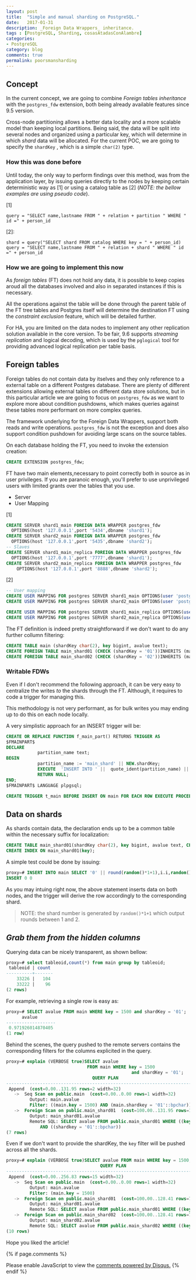 ```yaml
---
layout: post
title:  "Simple and manual sharding on PostgreSQL."
date:   2017-01-31
description: _Foreign Data Wrappers_ inheritance.
tags : [PostgreSQL, Sharding, cosasAtadasConAlambre]
categories:
- PostgreSQL
category: blog
comments: true
permalink: poorsmansharding
---
```



## Concept

In the current concept, we are going to combine _Foreign tables inheritance_ with
the `postgres_fdw` extension, both being already available features since 9.5 version.

Cross-node partitioning allows a better data locality and a more scalable model
than keeping local partitions. Being said, the data will be split into several
nodes and organized using a particular key, which will determine in which _shard_
data will be allocated. For the current POC, we are going to specify the `shardKey`
, which is a simple `char(2)` type.

### How this was done before

Until today, the only way to perform findings over this method, was from the application
layer, by issuing queries directly to the nodes by keeping certain deterministic way
as [1] or using a catalog table as [2] (_NOTE: the bellow examples are using pseudo code_).

[1]

```
query = "SELECT name,lastname FROM " + relation + partition " WHERE " id =" + person_id
```

[2]:

```
shard = query("SELECT shard FROM catalog WHERE key = " + person_id)
query = "SELECT name,lastname FROM " + relation + shard " WHERE " id =" + person_id
```

### How we are going to implement this now

As _foreign tables_ (FT) does not hold any data, it is possible to keep copies
aroud all the databases involved and also in separated instances if this is
necessary.

All the operations against the table will be done through the parent table of
the FT tree tables and Postgres itself will determine the destination FT using
the _constraint exclusion_ feature, which will be detailed further.

For HA, you are limited on the data nodes to implement any other replication
solution available in the core version. To be fair, 9.6 supports _streaming replication_
and logical decoding, which is used by the `pglogical` tool for providing advanced
logical replication per table basis.

## Foreign tables

Foreign tables do not contain data by itselves and they only reference to a external
table  on a different Postgres database. There are plenty of different extensions
allowing external tables on different data store solutions, but in this particular
article we are going to focus on `postgres_fdw` as we want to explore more about
condition pushdowns, which makes queries against these tables more performant
on more complex queries.

The framework underlying for the Foreign Data Wrappers, support both reads and
write operations. `postgres_fdw` is not the exception and does also support condition
pushdown for avoiding large scans on the source tables.

On each database holding the FT, you need to invoke the extension creation:

```sql
CREATE EXTENSION postgres_fdw;
```

FT have two main elements,necessary to point correctly both in source as in user
privileges. If you are paranoic enough, you'll prefer to use unprivileged users
with limited grants over the tables that you use.

- Server
- User Mapping

[1]

```sql
CREATE SERVER shard1_main FOREIGN DATA WRAPPER postgres_fdw
  OPTIONS(host '127.0.0.1',port '5434',dbname 'shard1');
CREATE SERVER shard2_main FOREIGN DATA WRAPPER postgres_fdw
  OPTIONS(host '127.0.0.1',port '5435',dbname 'shard2');
-- Slaves
CREATE SERVER shard1_main_replica FOREIGN DATA WRAPPER postgres_fdw
  OPTIONS(host '127.0.0.1',port '7777',dbname 'shard1');
CREATE SERVER shard2_main_replica FOREIGN DATA WRAPPER postgres_fdw
    OPTIONS(host '127.0.0.1',port '8888',dbname 'shard2');
```

[2]

```sql
-- User mapping
CREATE USER MAPPING FOR postgres SERVER shard1_main OPTIONS(user 'postgres');
CREATE USER MAPPING FOR postgres SERVER shard2_main OPTIONS(user 'postgres');

CREATE USER MAPPING FOR postgres SERVER shard1_main_replica OPTIONS(user 'postgres');
CREATE USER MAPPING FOR postgres SERVER shard2_main_replica OPTIONS(user 'postgres');
```

The FT definition is indeed pretty straightforward if we don't want to do any further
collumn filtering:

```sql
CREATE TABLE main (shardKey char(2), key bigint, avalue text);
CREATE FOREIGN TABLE main_shard01 (CHECK (shardKey = '01'))INHERITS (main) SERVER shard1_main;
CREATE FOREIGN TABLE main_shard02 (CHECK (shardKey = '02'))INHERITS (main) SERVER shard2_main;
```


### Writable FDWs

Even if I don't recommend the following approach, it can be very easy to centralize
the writes _to_ the shards through the FT. Although, it requires to code a trigger
for managing this.

This methodology is not very performant, as for bulk writes you may ending up to
do this on each node locally.

A very simplistic approach for an INSERT trigger will be:

```sql
CREATE OR REPLACE FUNCTION f_main_part() RETURNS TRIGGER AS
$FMAINPART$
DECLARE
            partition_name text;
BEGIN
            partition_name := 'main_shard' || NEW.shardKey;
            EXECUTE  'INSERT INTO ' ||  quote_ident(partition_name) ||  ' SELECT ($1).*' USING NEW ;
            RETURN NULL;
END;
$FMAINPART$ LANGUAGE plpgsql;

CREATE TRIGGER t_main BEFORE INSERT ON main FOR EACH ROW EXECUTE PROCEDURE f_main_part();
```


## Data on shards

As shards contain data, the declaration ends up to be a  common table within
the necessary suffix for localization:

```sql
CREATE TABLE main_shard01(shardKey char(2), key bigint, avalue text, CHECK(shardKey='01'));
CREATE INDEX ON main_shard01(key);
```

A simple test could be done by issuing:

```sql
proxy=# INSERT INTO main SELECT '0' || round(random()*1+1),i.i,random()::text FROM generate_series(1,20000) i(i) ;
INSERT 0 0
```

As you may intuing right now, the above statement inserts data on both nodes,
and the trigger will derive the row accordingly to the corresponding shard.


> NOTE: the shard number is generated by `random()*1+1` which output rounds between
> 1 and 2.

## _Grab them from the hidden columns_

Querying data can be nicely transparent, as shown bellow:

```sql
proxy=# select tableoid,count(*) from main group by tableoid;
 tableoid | count
----------+-------
    33226 |   104
    33222 |    96
(2 rows)
```

For example, retrieving a single row is easy as:

```sql
proxy=# SELECT avalue FROM main WHERE key = 1500 and shardKey = '01';
      avalue       
-------------------
 0.971926014870405
(1 row)
```

Behind the scenes, the query pushed to the remote servers contains the corresponding
filters for the columns explicited in the query.

```sql
proxy=# explain (VERBOSE true)SELECT avalue
                               FROM main WHERE key = 1500
                                                and shardKey = '01';
                                 QUERY PLAN                                                    
--------------------------------------------------------------------------------
 Append  (cost=0.00..131.95 rows=2 width=32)
   ->  Seq Scan on public.main  (cost=0.00..0.00 rows=1 width=32)
         Output: main.avalue
         Filter: ((main.key = 1500) AND (main.shardkey = '01'::bpchar))
   ->  Foreign Scan on public.main_shard01  (cost=100.00..131.95 rows=1 width=32)
         Output: main_shard01.avalue
         Remote SQL: SELECT avalue FROM public.main_shard01 WHERE ((key = 1500))
             AND ((shardkey = '01'::bpchar))
(7 rows)
```

Even if we don't want to provide the shardKey, the `key` filter will be pushed across
all the shards.

```sql
proxy=# explain (VERBOSE true)SELECT avalue FROM main WHERE key = 1500;
                                    QUERY PLAN                                    
--------------------------------------------------------------------------------
 Append  (cost=0.00..256.83 rows=15 width=32)
   ->  Seq Scan on public.main  (cost=0.00..0.00 rows=1 width=32)
         Output: main.avalue
         Filter: (main.key = 1500)
   ->  Foreign Scan on public.main_shard01  (cost=100.00..128.41 rows=7 width=32)
         Output: main_shard01.avalue
         Remote SQL: SELECT avalue FROM public.main_shard01 WHERE ((key = 1500))
   ->  Foreign Scan on public.main_shard02  (cost=100.00..128.41 rows=7 width=32)
         Output: main_shard02.avalue
         Remote SQL: SELECT avalue FROM public.main_shard02 WHERE ((key = 1500))
(10 rows)
```


Hope you liked the article!


{% if page.comments %}
<div id="disqus_thread"></div>
<script>


var disqus_config = function () {
this.page.url = {{ site.url }};  // Replace PAGE_URL with your page's canonical URL variable
this.page.identifier = {{ page.title }}; // Replace PAGE_IDENTIFIER with your page's unique identifier variable
};

(function() { // DON'T EDIT BELOW THIS LINE
var d = document, s = d.createElement('script');
s.src = '//3manuek.disqus.com/embed.js';
s.setAttribute('data-timestamp', +new Date());
(d.head || d.body).appendChild(s);
})();
</script>
<noscript>Please enable JavaScript to view the <a href="https://disqus.com/?ref_noscript">comments powered by Disqus.</a></noscript>
{% endif %}
